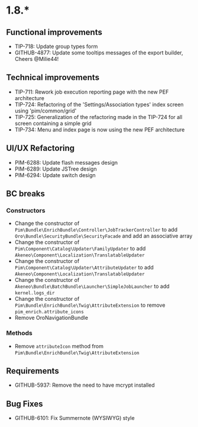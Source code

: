 # 1.8.*

## Functional improvements

- TIP-718: Update group types form
- GITHUB-4877: Update some tooltips messages of the export builder, Cheers @Milie44!

## Technical improvements

- TIP-711: Rework job execution reporting page with the new PEF architecture
- TIP-724: Refactoring of the 'Settings/Association types' index screen using 'pim/common/grid'
- TIP-725: Generalization of the refactoring made in the TIP-724 for all screen containing a simple grid 
- TIP-734: Menu and index page is now using the new PEF architecture

## UI/UX Refactoring

- PIM-6288: Update flash messages design
- PIM-6289: Update JSTree design
- PIM-6294: Update switch design

## BC breaks

### Constructors

- Change the constructor of `Pim\Bundle\EnrichBundle\Controller\JobTrackerController` to add `Oro\Bundle\SecurityBundle\SecurityFacade` and add an associative array 
- Change the constructor of `Pim\Component\Catalog\Updater\FamilyUpdater` to add `Akeneo\Component\Localization\TranslatableUpdater`
- Change the constructor of `Pim\Component\Catalog\Updater\AttributeUpdater` to add `Akeneo\Component\Localization\TranslatableUpdater`
- Change the constructor of `Akeneo\Bundle\BatchBundle\Launcher\SimpleJobLauncher` to add `kernel.logs_dir`
- Change the constructor of `Pim\Bundle\EnrichBundle\Twig\AttributeExtension` to remove `pim_enrich.attribute_icons`
- Remove OroNavigationBundle

### Methods

- Remove `attributeIcon` method from `Pim\Bundle\EnrichBundle\Twig\AttributeExtension`

## Requirements

- GITHUB-5937: Remove the need to have mcrypt installed

## Bug Fixes

- GITHUB-6101: Fix Summernote (WYSIWYG) style
